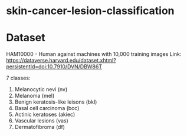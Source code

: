 # skin-cancer-lesion-classification

# Dataset
HAM10000 - Human against machines with 10,000 training images
Link: https://dataverse.harvard.edu/dataset.xhtml?persistentId=doi:10.7910/DVN/DBW86T

7 classes:
1. Melanocytic nevi (nv)
2. Melanoma (mel)
3. Benign keratosis-like leisons (bkl)
4. Basal cell carcinoma (bcc)
5. Actinic keratoses (akiec)
6. Vascular lesions (vas)
7. Dermatofibroma (df)
